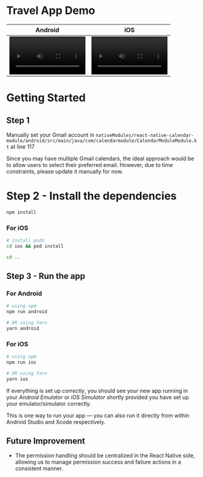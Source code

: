 # Travel App Demo

| Android | iOS    |
| :---:   | :---: |
| <video src="https://github.com/user-attachments/assets/977f1bb6-9a82-4c45-8719-7cba4c2554f0" width="200" /> | <video src="https://github.com/user-attachments/assets/c2140a58-e547-4a6c-8215-60eb6fdec255" width="200" />   |

# Getting Started

## Step 1

Manually set your Gmail account in `nativeModules/react-native-calendar-module/android/src/main/java/com/calendarmodule/CalendarModuleModule.kt` at line 117

Since you may have multiple Gmail calendars, the ideal approach would be to allow users to select their preferred email. However, due to time constraints, please update it manually for now.

# Step 2 - Install the dependencies

```bash
npm install
```

### For iOS

```bash
# install pods
cd ios && pod install

cd ..
```

## Step 3 - Run the app

### For Android

```bash
# using npm
npm run android

# OR using Yarn
yarn android
```

### For iOS

```bash
# using npm
npm run ios

# OR using Yarn
yarn ios
```

If everything is set up _correctly_, you should see your new app running in your _Android Emulator_ or _iOS Simulator_ shortly provided you have set up your emulator/simulator correctly.

This is one way to run your app — you can also run it directly from within Android Studio and Xcode respectively.

## Future Improvement

- The permission handling should be centralized in the React Native side, allowing us to manage permission success and failure actions in a consistent manner.
